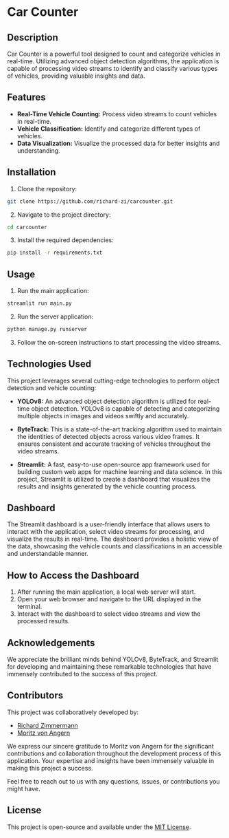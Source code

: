 # Car Counter

## Description

Car Counter is a powerful tool designed to count and categorize vehicles in real-time. Utilizing advanced object detection algorithms, the application is capable of processing video streams to identify and classify various types of vehicles, providing valuable insights and data.

## Features

- **Real-Time Vehicle Counting:** Process video streams to count vehicles in real-time.
- **Vehicle Classification:** Identify and categorize different types of vehicles.
- **Data Visualization:** Visualize the processed data for better insights and understanding.

## Installation

1. Clone the repository:
```bash
git clone https://github.com/richard-zi/carcounter.git
```

2. Navigate to the project directory:
```bash
cd carcounter
```

3. Install the required dependencies:
```bash
pip install -r requirements.txt
```

## Usage

1. Run the main application:
```bash
streamlit run main.py
```

2. Run the server application:
```bash
python manage.py runserver
```

3. Follow the on-screen instructions to start processing the video streams.

## Technologies Used

This project leverages several cutting-edge technologies to perform object detection and vehicle counting:

- **YOLOv8:** An advanced object detection algorithm is utilized for real-time object detection. YOLOv8 is capable of detecting and categorizing multiple objects in images and videos swiftly and accurately.

- **ByteTrack:** This is a state-of-the-art tracking algorithm used to maintain the identities of detected objects across various video frames. It ensures consistent and accurate tracking of vehicles throughout the video streams.

- **Streamlit:** A fast, easy-to-use open-source app framework used for building custom web apps for machine learning and data science. In this project, Streamlit is utilized to create a dashboard that visualizes the results and insights generated by the vehicle counting process.

## Dashboard

The Streamlit dashboard is a user-friendly interface that allows users to interact with the application, select video streams for processing, and visualize the results in real-time. The dashboard provides a holistic view of the data, showcasing the vehicle counts and classifications in an accessible and understandable manner.

## How to Access the Dashboard

1. After running the main application, a local web server will start.
2. Open your web browser and navigate to the URL displayed in the terminal.
3. Interact with the dashboard to select video streams and view the processed results.

## Acknowledgements

We appreciate the brilliant minds behind YOLOv8, ByteTrack, and Streamlit for developing and maintaining these remarkable technologies that have immensely contributed to the success of this project.


## Contributors

This project was collaboratively developed by:

- [Richard Zimmermann](https://github.com/richard-zi) 
- [Moritz von Angern](https://github.com/movonangern)

We express our sincere gratitude to Moritz von Angern for the significant contributions and collaboration throughout the development process of this application. Your expertise and insights have been immensely valuable in making this project a success.

Feel free to reach out to us with any questions, issues, or contributions you might have.

## License

This project is open-source and available under the [MIT License](LICENSE).


